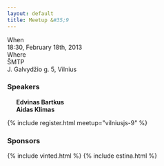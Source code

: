```yaml
---
layout: default
title: Meetup &#35;9
---
```


<div class="row">
  <div class="two columns">When</div>
  <div class="ten columns strong">18:30, February 18th, 2013</div>
</div>
<div class="row">
  <div class="two columns">Where</div>
  <div class="ten columns strong">
    ŠMTP<br />
    J. Galvydžio g. 5, Vilnius
  </div>
</div>

<h3>Speakers</h3>
<div class="row">
  <div class="six columns">
    <div class="three columns">
      <div class="gravatar">
        <a href="http://twitter.com/edvinasbartkus">
          <img src="http://gravatar.com/avatar/4a27a5c6ded9dc1f3e428e2897e0562d?s=70" alt="">
        </a>
      </div>
    </div>
    <div class="nine columns">
      <strong>Edvinas Bartkus</strong>
    </div>
  </div>

  <div class="six columns">
    <div class="three columns">
      <div class="gravatar">
        <a href="https://github.com/AidasK">
          <img src="https://yt3.ggpht.com/-DumpQRL8NeM/AAAAAAAAAAI/AAAAAAAAAAA/nSk0bKsvE0E/s100-c-k-no/photo.jpg" alt="" />
        </a>
      </div>
    </div>
    <div class="nine columns">
      <strong>Aidas Klimas</strong>
    </div>
  </div>
</div>

{% include register.html meetup="vilniusjs-9" %}

<h3>Sponsors</h3>
<div class="row">
  <div class="ten columns">
    {% include vinted.html %}
    {% include estina.html %}
  </div>
</div>
